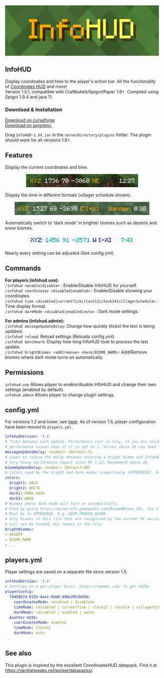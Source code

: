 <p align="center"><img src="/img/thumbnailRect.png"></p>

## InfoHUD
Display coordinates and time to the player's action bar. All the functionality of <a href="https://vanillatweaks.net/picker/datapacks/.">Coordinates HUD</a> and more! \
Version 1.5.1, compatible with Craftbukkit/Spigot/Paper 1.8+. Compiled using Spigot 1.9.4 and java 11.

### Download & Installation

<a href="https://dev.bukkit.org/projects/infohud">Download on curseforge</a> \
<a href="https://www.spigotmc.org/resources/infohud.83844/">Download on spigotmc</a>

Drag `InfoHUD-1.XX.jar` in the `serverDirectory/plugins` folder. The plugin should work for all versions 1.8+.

## Features
Display the current coordinates and time.
<p align="center"><img src="/img/banner.png"></p>
Display the time in different formats (villager schedule shown).
<p align="center"><img src="/img/villagerTime.png"></p>
Automatically switch to 'dark mode' in brighter biomes such as deserts and snow biomes.
<p align="center"><img src="/img/darkMode.png"></p>
Nearly every setting can be adjusted (See config.yml).

## Commands
**For players (infohud.use):**\
`/infohud <enable|disable>` : Enable/Disable InfoHUD for yourself.\
`/infohud coordinates <disabled|enabled>` : Enable/Disable showing your coordinates.\
`/infohud time <disabled|currentTick|clock12|clock24|villagerSchedule>` : Time display format. \
`/infohud darkMode <disabled|enabled|auto>` : Dark mode settings.

**For admins (infohud.admin):**\
`/infohud messageUpdateDelay`: Change how quickly (ticks) the text is being updated.\
`/infohud reload`: Reload settings (Reloads config.yml).\
`/infohud benchmark`: Display how long InfoHUD took to process the last update.\
`/infohud brightBiomes <add|remove> <here|BIOME_NAME>`: Add/Remove biomes where dark mode turns on automatically.

## Permissions
`infohud.use` Allows player to enable/disable InfoHUD and change their own settings (enabled by default).\
`infohud.admin` Allows player to change plugin settings.

## config.yml
For versions 1.2 and lower, see [here](./README_OLD.md). As of version 1.5, player configuration have been moved to `players.yml`.
```yaml
infohudVersion: '1.X'
# Ticks between each update. Performance cost is tiny, so you are unlikely to run into any
# performance issues even if it is set to 1. Values above 20 can lead to the message fading.
messageUpdateDelay: <number> {Default:5}
# Lower to reduce the delay between entering a bright biome and InfoHUD changing colors. 
# Very heavy performance impact since MC 1.13. Recommend above 20.
biomeUpdateDelay: <number> {Default:40}
# Colors used by the bright and dark modes respectively (UPPERCASE). https://minecraft.gamepedia.com/Formatting_codes
colors:
  bright1: GOLD
  bright2: WHITE
  dark1: DARK_AQUA
  dark2: AQUA
# Biomes where dark mode will turn on automatically.
# Find by using https://minecraft.gamepedia.com/Biome#Biome_IDs, the F3 menu or use /infohud biome add
# Must be in UPPERCASE. E.g. DEEP_FROZEN_OCEAN
# Only biomes in this list that are recognised by the current MC version will be loaded. Biomes from older/newer versions
# will not be loaded, but remain in the file.
brightBiomes:
- DESERT
- BIOME_NAME
- ...
```

## players.yml
Player settings are saved on a separate file since version 1.5.
```yaml
infohudVersion: '1.X'
# Settings on a per-player basis. https://namemc.com/ to get UUIDs.
playerConfig:
  7445052d-632b-4aa1-8da8-44be2053bd5b:
    coordinatesMode: <enabled | disabled>
    timeMode: <disabled | currentTick | clock12 | clock24 | villagerSchedule>
    darkMode: <disabled | enabled | auto>
  Another-UUID:
    coordinatesMode: enabled
    timeMode: clock12
    darkMode: auto
...
```

## See also
This plugin is inspired by the excellent CoordinatesHUD datapack. Find it at https://vanillatweaks.net/picker/datapacks/.
